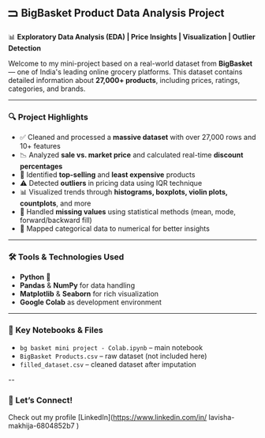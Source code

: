 ## 🮺 BigBasket Product Data Analysis Project

📊 **Exploratory Data Analysis (EDA) | Price Insights | Visualization | Outlier Detection**

Welcome to my mini-project based on a real-world dataset from **BigBasket** — one of India's leading online grocery platforms. This dataset contains detailed information about **27,000+ products**, including prices, ratings, categories, and brands.

---

### 🔍 Project Highlights

* ✅ Cleaned and processed a **massive dataset** with over 27,000 rows and 10+ features
* 📉 Analyzed **sale vs. market price** and calculated real-time **discount percentages**
* 📌 Identified **top-selling** and **least expensive** products
* ⚠️ Detected **outliers** in pricing data using IQR technique
* 📊 Visualized trends through **histograms, boxplots, violin plots, countplots**, and more
* 🧼 Handled **missing values** using statistical methods (mean, mode, forward/backward fill)
* 🔄 Mapped categorical data to numerical for better insights

---

### 🛠 Tools & Technologies Used

* **Python** 🐍
* **Pandas** & **NumPy** for data handling
* **Matplotlib** & **Seaborn** for rich visualization
* **Google Colab** as development environment

---

### 📌 Key Notebooks & Files

* `bg basket mini project - Colab.ipynb` – main notebook
* `BigBasket Products.csv` – raw dataset (not included here)
* `filled_dataset.csv` – cleaned dataset after imputation

--
### 📣 Let’s Connect!
Check out my profile [LinkedIn](https://www.linkedin.com/in/ lavisha-makhija-6804852b7 )
